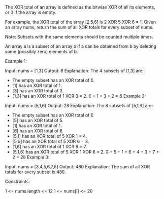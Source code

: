 The XOR total of an array is defined as the bitwise XOR of all its elements, or 0 if the array is empty.

For example, the XOR total of the array [2,5,6] is 2 XOR 5 XOR 6 = 1.
Given an array nums, return the sum of all XOR totals for every subset of nums.

Note: Subsets with the same elements should be counted multiple times.

An array a is a subset of an array b if a can be obtained from b by deleting some (possibly zero) elements of b.

Example 1:

Input: nums = [1,3]
Output: 6
Explanation: The 4 subsets of [1,3] are:

-   The empty subset has an XOR total of 0.
-   [1] has an XOR total of 1.
-   [3] has an XOR total of 3.
-   [1,3] has an XOR total of 1 XOR 3 = 2.
    0 + 1 + 3 + 2 = 6
    Example 2:

Input: nums = [5,1,6]
Output: 28
Explanation: The 8 subsets of [5,1,6] are:

-   The empty subset has an XOR total of 0.
-   [5] has an XOR total of 5.
-   [1] has an XOR total of 1.
-   [6] has an XOR total of 6.
-   [5,1] has an XOR total of 5 XOR 1 = 4.
-   [5,6] has an XOR total of 5 XOR 6 = 3.
-   [1,6] has an XOR total of 1 XOR 6 = 7.
-   [5,1,6] has an XOR total of 5 XOR 1 XOR 6 = 2.
    0 + 5 + 1 + 6 + 4 + 3 + 7 + 2 = 28
    Example 3:

Input: nums = [3,4,5,6,7,8]
Output: 480
Explanation: The sum of all XOR totals for every subset is 480.

Constraints:

1 <= nums.length <= 12
1 <= nums[i] <= 20
